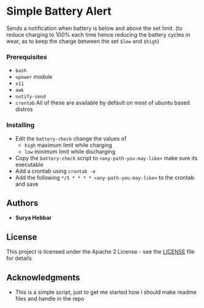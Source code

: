# Simple Battery Alert

Sends a notification when battery is below and above the set limit.
(to reduce charging to 100% each time hence reducing the battery cycles in wear,
as to keep the charge between the set `$low` and `$high`)

### Prerequisites
 * `bash`
 * `upower` module
 * `x11`
 * `awk`
 * `notify-send`
 * `crontab`
 All of these are available by default on most of ubuntu based distros

### Installing

 * Edit the `battery-check` change the values of
      * `high` maximum limit while charging
      * `low` minimum limit while discharging
 * Copy the `battery-check` script to `<any-path-you-may-like>` make sure its executable
 * Add a crontab using `crontab -e`
 * Add the following `*/5 * * * * <any-path-you-may-like>` to the crontab and save

## Authors

* **Surya Hebbar** 

## License

This project is licensed under the Apache 2 License - see the [LICENSE](LICENSE) file for details

## Acknowledgments

* This is a simple script, just to get me started how i should make readme files and handle in the repo
